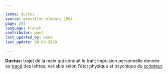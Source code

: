 ```yaml
---

lemma: ductus
source: gresillon_elments_1994
page: 243
language: French
contributor: wout
last_updated_by: wout
last_update: 06-04-2020

---
```


**Ductus:** trajet de la main qui conduit le trait; impulsion personnelle donnée au [tracé](trace.html) des lettres; variable selon l'état physique et psychique du [scripteur](writer.html).
